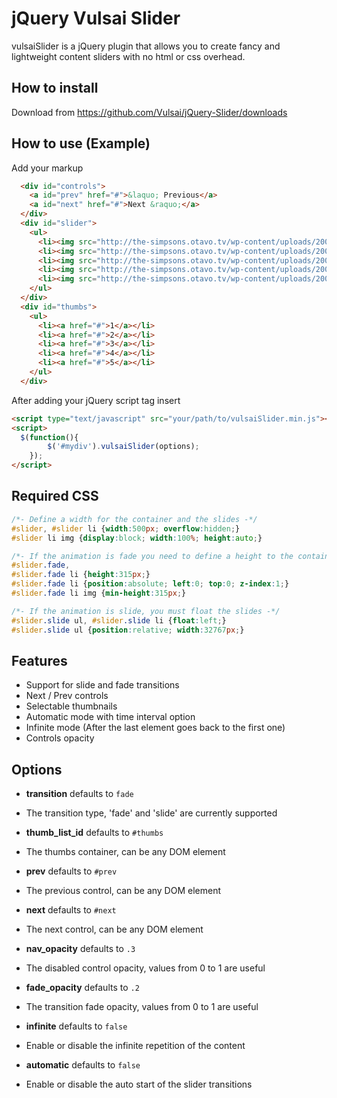# jQuery Vulsai Slider

vulsaiSlider is a jQuery plugin that allows you to create fancy and lightweight content sliders with no html or css overhead.

## How to install

Download from <https://github.com/Vulsai/jQuery-Slider/downloads>

## How to use (Example)

Add your markup

```html
  <div id="controls">
    <a id="prev" href="#">&laquo; Previous</a>
    <a id="next" href="#">Next &raquo;</a>
  </div>
  <div id="slider">
    <ul>
      <li><img src="http://the-simpsons.otavo.tv/wp-content/uploads/2008/07/thesimpsonswallpaper640.jpg" alt="" /></li>
      <li><img src="http://the-simpsons.otavo.tv/wp-content/uploads/2008/07/thesimpsonswallpaper640.jpg" alt="" /></li>
      <li><img src="http://the-simpsons.otavo.tv/wp-content/uploads/2008/07/thesimpsonswallpaper640.jpg" alt="" /></li>
      <li><img src="http://the-simpsons.otavo.tv/wp-content/uploads/2008/07/thesimpsonswallpaper640.jpg" alt="" /></li>
      <li><img src="http://the-simpsons.otavo.tv/wp-content/uploads/2008/07/thesimpsonswallpaper640.jpg" alt="" /></li>
    </ul>
  </div>
  <div id="thumbs">
    <ul>
      <li><a href="#">1</a></li>
      <li><a href="#">2</a></li>
      <li><a href="#">3</a></li>
      <li><a href="#">4</a></li>
      <li><a href="#">5</a></li>
    </ul>
  </div>
```
After adding your jQuery script tag insert

```html
<script type="text/javascript" src="your/path/to/vulsaiSlider.min.js"></script>
<script>
  $(function(){
		$('#mydiv').vulsaiSlider(options);
	});
</script>
```

## Required CSS

```css
/*- Define a width for the container and the slides -*/
#slider, #slider li {width:500px; overflow:hidden;}
#slider li img {display:block; width:100%; height:auto;}

/*- If the animation is fade you need to define a height to the container and the slide -*/
#slider.fade,
#slider.fade li {height:315px;}
#slider.fade li {position:absolute; left:0; top:0; z-index:1;}
#slider.fade li img {min-height:315px;}

/*- If the animation is slide, you must float the slides -*/
#slider.slide ul, #slider.slide li {float:left;}
#slider.slide ul {position:relative; width:32767px;}
```

## Features

* Support for slide and fade transitions
* Next / Prev controls
* Selectable thumbnails
* Automatic mode with time interval option
* Infinite mode (After the last element goes back to the first one)
* Controls opacity

## Options

* **transition** defaults to `fade`
 * The transition type, 'fade' and 'slide' are currently supported

* **thumb_list_id** defaults to `#thumbs`
 * The thumbs container, can be any DOM element

* **prev** defaults to `#prev`
 * The previous control, can be any DOM element

* **next** defaults to `#next`
 * The next control, can be any DOM element

* **nav_opacity** defaults to `.3`
 * The disabled control opacity, values from 0 to 1 are useful
 
* **fade_opacity** defaults to `.2`
 * The transition fade opacity, values from 0 to 1 are useful

* **infinite** defaults to `false`
 * Enable or disable the infinite repetition of the content

* **automatic** defaults to `false`
 * Enable or disable the auto start of the slider transitions
